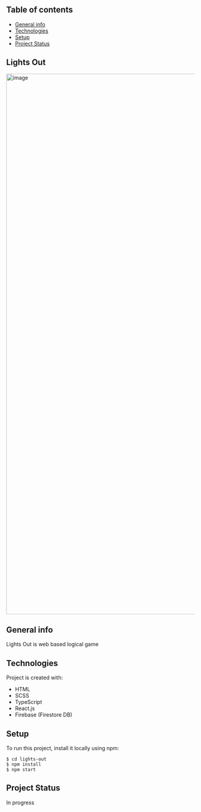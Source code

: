 ## Table of contents
* [General info](#general-info)
* [Technologies](#technologies)
* [Setup](#setup)
* [Project Status](#project-status)


## Lights Out

<img width="1440" alt="image" src="https://user-images.githubusercontent.com/46200125/207582124-6475a9ae-d717-43fe-9cc0-9940f2b7f56d.png">

## General info
Lights Out is web based logical game

## Technologies
Project is created with:
* HTML
* SCSS
* TypeScript
* React.js
* Firebase (Firestore DB)

	
## Setup
To run this project, install it locally using npm:

```
$ cd lights-out
$ npm install
$ npm start
```

## Project Status

In progress 

